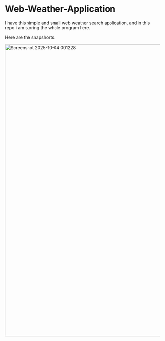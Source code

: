 # Web-Weather-Application
I have this simple and small web weather search application, and in this repo i am storing the whole program here.

Here are the snapshorts.

<img width="1908" height="952" alt="Screenshot 2025-10-04 001228" src="https://github.com/user-attachments/assets/20d150e2-b7cc-432a-89ff-b0daf754a491" />
